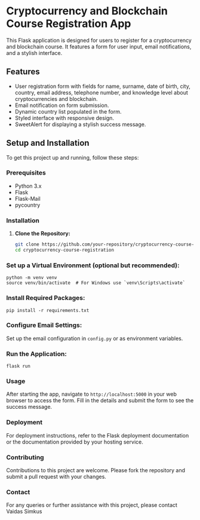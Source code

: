 # Cryptocurrency and Blockchain Course Registration App

This Flask application is designed for users to register for a cryptocurrency and blockchain course. It features a form for user input, email notifications, and a stylish interface.

## Features

- User registration form with fields for name, surname, date of birth, city, country, email address, telephone number, and knowledge level about cryptocurrencies and blockchain.
- Email notification on form submission.
- Dynamic country list populated in the form.
- Styled interface with responsive design.
- SweetAlert for displaying a stylish success message.

## Setup and Installation

To get this project up and running, follow these steps:

### Prerequisites

- Python 3.x
- Flask
- Flask-Mail
- pycountry

### Installation

1. **Clone the Repository:**

   ```bash
   git clone https://github.com/your-repository/cryptocurrency-course-registration.git
   cd cryptocurrency-course-registration

### Set up a Virtual Environment (optional but recommended):

```
python -m venv venv
source venv/bin/activate  # For Windows use `venv\Scripts\activate`

```

### Install Required Packages:

```
pip install -r requirements.txt

```

### Configure Email Settings:

Set up the email configuration in `config.py` or as environment variables.

### Run the Application:

```
flask run

```

### Usage

After starting the app, navigate to `http://localhost:5000` in your web browser to access the form. Fill in the details and submit the form to see the success message.

### Deployment

For deployment instructions, refer to the Flask deployment documentation or the documentation provided by your hosting service.

### Contributing

Contributions to this project are welcome. Please fork the repository and submit a pull request with your changes.

### Contact

For any queries or further assistance with this project, please contact Vaidas Simkus